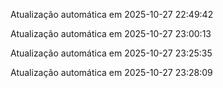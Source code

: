 
Atualização automática em 2025-10-27 22:49:42

Atualização automática em 2025-10-27 23:00:13

Atualização automática em 2025-10-27 23:25:35

Atualização automática em 2025-10-27 23:28:09
